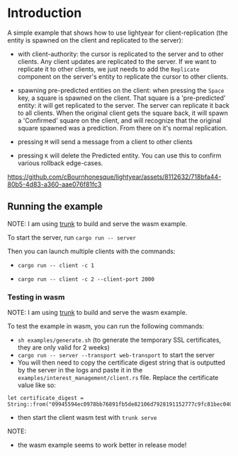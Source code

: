 # Introduction

A simple example that shows how to use lightyear for client-replication (the entity is spawned on the client and replicated to the server):
  - with client-authority: the cursor is replicated to the server and to other clients. Any client updates are replicated to the server.
    If we want to replicate it to other clients, we just needs to add the `Replicate` component on the server's entity to replicate the cursor to other clients.
  
  - spawning pre-predicted entities on the client: when pressing the `Space` key, a square is spawned on the client. That square is a 'pre-predicted' entity:
    it will get replicated to the server. The server can replicate it back to all clients.
    When the original client gets the square back, it will spawn a 'Confirmed' square on the client, and will recognize
    that the original square spawned was a prediction. From there on it's normal replication.

  - pressing `M` will send a message from a client to other clients

  - pressing `K` will delete the Predicted entity. You can use this to confirm various rollback edge-cases.


https://github.com/cBournhonesque/lightyear/assets/8112632/718bfa44-80b5-4d83-a360-aae076f81fc3


## Running the example

NOTE: I am using [trunk](https://trunkrs.dev/) to build and serve the wasm example.


To start the server, run `cargo run -- server`

Then you can launch multiple clients with the commands:

- `cargo run -- client -c 1`

- `cargo run -- client -c 2 --client-port 2000`


### Testing in wasm


NOTE: I am using [trunk](https://trunkrs.dev/) to build and serve the wasm example.

To test the example in wasm, you can run the following commands:
- `sh examples/generate.sh` (to generate the temporary SSL certificates, they are only valid for 2 weeks)
- `cargo run -- server --transport web-transport` to start the server
- You will then need to copy the certificate digest string that is outputted by the server in the logs and paste it in the `examples/interest_management/client.rs` file.
  Replace the certificate value like so:
```
let certificate_digest =
String::from("09945594ec0978bb76891fb5de82106d7928191152777c9fc81bec0406055159");
```
- then start the client wasm test with `trunk serve`

NOTE:
- the wasm example seems to work better in release mode!
